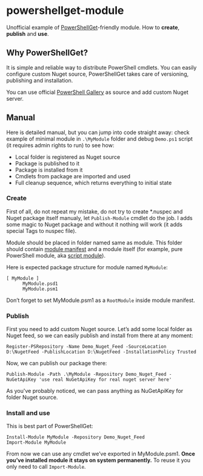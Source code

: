 # powershellget-module 
Unofficial example of [PowerShellGet](http://blogs.msdn.com/b/mvpawardprogram/archive/2014/10/06/package-management-for-powershell-modules-with-powershellget.aspx)-friendly module. How to **create**, **publish** and **use**.

## Why PowerShellGet?
It is simple and reliable way to distribute PowerShell cmdlets. You can easily configure custom Nuget source, PowerShellGet takes care of versioning, publishing and installation. 

You can use official [PowerShell Gallery](https://www.powershellgallery.com/) as source and add custom Nuget server.

## Manual
Here is detailed manual, but you can jump into code straight away: check example of minimal module in `.\MyModule` folder and debug `Demo.ps1` script (it requires admin rights to run) to see how:
-	Local folder is registered as Nuget source
-	Package is published to it
-	Package is installed from it
-	Cmdlets from package are imported and used
-	Full cleanup sequence, which returns everything to initial state

### Create 
First of all, do not repeat my mistake, do not try to create *.nuspec and Nuget package itself manualy, let `Publish-Module` cmdlet do the job. I adds some magic to Nuget package and without it nothing will work (it adds special Tags to nuspec file).

Module should be placed in folder named same as module. This folder should contain [module manifest](https://technet.microsoft.com/en-us/library/dd878297.aspx) and a module itself (for example, pure PowerShell module, aka [script module](https://technet.microsoft.com/en-us/library/dd878340.aspx)).

Here is expected package structure for module named `MyModule`:

    [ MyModule ]
          MyModule.psd1
          MyModule.psm1

Don’t forget to set MyModule.psm1 as a `RootModule` inside module manifest.

### Publish
First you need to add custom Nuget source. Let’s add some local folder as Nuget feed, so we can easily publish and install from there at any moment:

    Register-PSRepository -Name Demo_Nuget_Feed -SourceLocation D:\NugetFeed -PublishLocation D:\NugetFeed -InstallationPolicy Trusted

Now, we can publish our package there:

    Publish-Module -Path .\MyModule -Repository Demo_Nuget_Feed -NuGetApiKey 'use real NuGetApiKey for real nuget server here'

As you've probably noticed, we can pass anything as NuGetApiKey for folder Nuget source.

### Install and use
This is best part of PowerShellGet:

    Install-Module MyModule -Repository Demo_Nuget_Feed
    Import-Module MyModule

From now we can use any cmdlet we’ve exported in MyModule.psm1.
**Once you’ve installed module it stays on system permanently.** To reuse it you only need to call `Import-Module`.